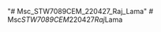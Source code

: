 "# Msc_STW7089CEM_220427_Raj_Lama" 
#   M s c _ S T W 7 0 8 9 C E M _ 2 2 0 4 2 7 _ R a j _ L a m a  
 